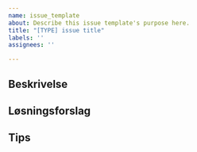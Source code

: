 ```yaml
---
name: issue_template
about: Describe this issue template's purpose here.
title: "[TYPE] issue title"
labels: ''
assignees: ''

---
```


## Beskrivelse

## Løsningsforslag

## Tips

